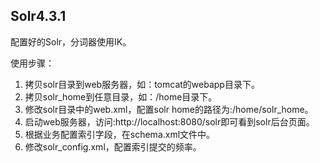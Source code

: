 ## Solr4.3.1

配置好的Solr，分词器使用IK。

使用步骤：

1. 拷贝solr目录到web服务器，如：tomcat的webapp目录下。
2. 拷贝solr_home到任意目录，如：/home目录下。
3. 修改solr目录中的web.xml，配置solr home的路径为:/home/solr_home。
4. 启动web服务器，访问:http://localhost:8080/solr即可看到solr后台页面。
5. 根据业务配置索引字段，在schema.xml文件中。
6. 修改solr_config.xml，配置索引提交的频率。
